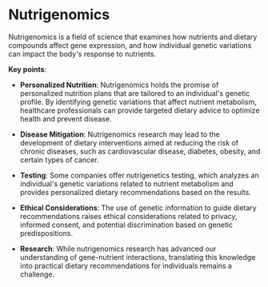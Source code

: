 # Nutrigenomics

Nutrigenomics is a field of science that examines how nutrients and dietary compounds affect gene expression, and how individual genetic variations can impact the body's response to nutrients.

**Key points**:

* **Personalized Nutrition**: Nutrigenomics holds the promise of personalized nutrition plans that are tailored to an individual's genetic profile. By identifying genetic variations that affect nutrient metabolism, healthcare professionals can provide targeted dietary advice to optimize health and prevent disease.

* **Disease Mitigation**: Nutrigenomics research may lead to the development of dietary interventions aimed at reducing the risk of chronic diseases, such as cardiovascular disease, diabetes, obesity, and certain types of cancer. 

* **Testing**: Some companies offer nutrigenetics testing, which analyzes an individual's genetic variations related to nutrient metabolism and provides personalized dietary recommendations based on the results.

* **Ethical Considerations**: The use of genetic information to guide dietary recommendations raises ethical considerations related to privacy, informed consent, and potential discrimination based on genetic predispositions.
  
* **Research**: While nutrigenomics research has advanced our understanding of gene-nutrient interactions, translating this knowledge into practical dietary recommendations for individuals remains a challenge.
